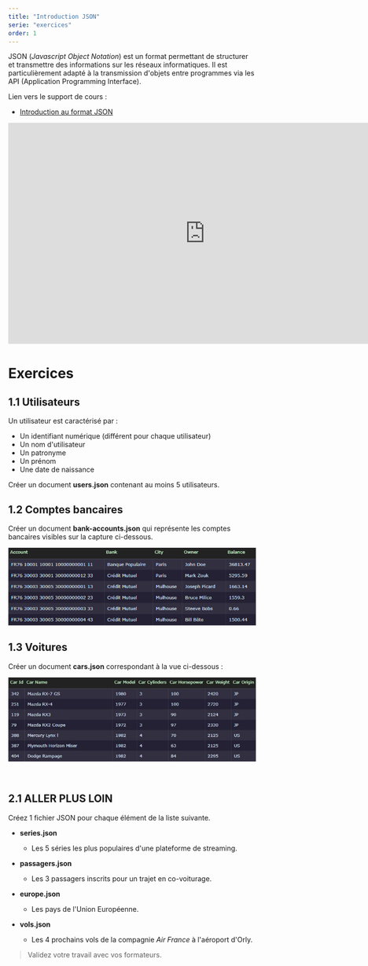 ```yaml
---
title: "Introduction JSON"
serie: "exercices"
order: 1
---
```


JSON (*Javascript Object Notation*) est un format permettant de structurer et transmettre des informations sur les réseaux informatiques. Il est particulièrement adapté à la transmission d'objets entre programmes via les API (Application Programming Interface).

Lien vers le support de cours : 
- [Introduction au format JSON](https://devoldere.net/ressources/web/01%20-%20Le%20format%20JSON.pdf)

<iframe width="800" height="450" src="https://www.youtube.com/embed/MhzKr1ZA-HA?si=6SL6Dzd_DdEL4lu6" title="YouTube video player" frameborder="0" allow="accelerometer; autoplay; clipboard-write; encrypted-media; gyroscope; picture-in-picture; web-share" referrerpolicy="strict-origin-when-cross-origin" allowfullscreen></iframe>

# Exercices

## 1.1 Utilisateurs 

Un utilisateur est caractérisé par :

- Un identifiant numérique (différent pour chaque utilisateur)
- Un nom d'utilisateur
- Un patronyme
- Un prénom
- Une date de naissance

Créer un document **users.json** contenant au moins 5 utilisateurs.


## 1.2 Comptes bancaires 

Créer un document **bank-accounts.json** qui représente les comptes bancaires visibles sur la capture ci-dessous.

![Capture Bank Accounts](./img/json-bank-accounts.png)



## 1.3 Voitures

Créer un document **cars.json** correspondant à la vue ci-dessous :

![Capture Cars](./img/json-cars.jpg)

 
## 2.1 ALLER PLUS LOIN

Créez 1 fichier JSON pour chaque élément de la liste suivante. 


-	**series.json**
    - Les 5 séries les plus populaires d'une plateforme de streaming.

-	**passagers.json**
    - Les 3 passagers inscrits pour un trajet en co-voiturage.

-	**europe.json**
    - Les pays de l'Union Européenne.

-	**vols.json**
    - Les 4 prochains vols de la compagnie *Air France* à l'aéroport d'Orly.


> Validez votre travail avec vos formateurs.
